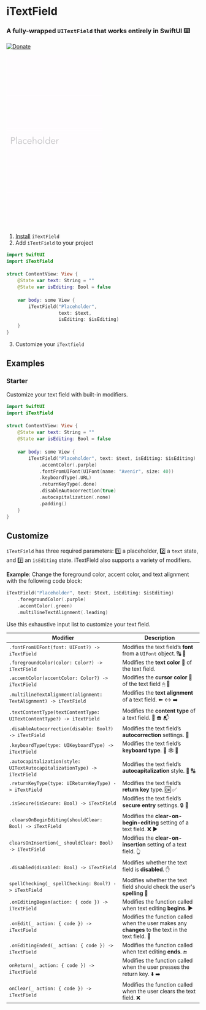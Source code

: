 # iTextField

### A fully-wrapped `UITextField` that works entirely in SwiftUI ⌨️

[![Donate](https://img.shields.io/badge/Donate-PayPal-green.svg)](https://www.paypal.com/donate?hosted_button_id=BH9BEVARXWWFC)

<img src="Demo/iTextFieldDemo1Light.gif" alt="drawing" width="250"/>

1. [Install](https://github.com/benjaminsage/iTextField/blob/master/INSTALL.md) `iTextField`
2. Add `iTextField` to your project
```swift
import SwiftUI
import iTextField

struct ContentView: View {
    @State var text: String = ""
    @State var isEditing: Bool = false

    var body: some View {
        iTextField("Placeholder",
                   text: $text,
                   isEditing: $isEditing)
    }
}
```
3. Customize your `iTextfield`


## Examples
### Starter
Customize your text field with built-in modifiers.
```swift
import SwiftUI
import iTextField

struct ContentView: View {
    @State var text: String = ""
    @State var isEditing: Bool = false

    var body: some View {
        iTextField("Placeholder", text: $text, isEditing: $isEditing)
            .accentColor(.purple)
            .fontFromUIFont(UIFont(name: "Avenir", size: 40))
            .keyboardType(.URL)
            .returnKeyType(.done)
            .disableAutocorrection(true)
            .autocapitalization(.none)
            .padding()
    }
}
```


## Customize
`iTextField` has three required parameters: 1️⃣ a placeholder, 2️⃣ a `text` state, and 3️⃣ an `isEditing` state. iTextField also supports a variety of modifiers.

**Example**: Change the foreground color, accent color, and text alignment with the following code block:
```swift
iTextField("Placeholder", text: $text, isEditing: $isEditing)
    .foregroundColor(.purple)
    .accentColor(.green)
    .multilineTextAlignment(.leading)
```

Use this exhaustive input list to customize your text field.

Modifier | Description
--- | ---
`.fontFromUIFont(font: UIFont?) -> iTextField` | Modifies the text field’s **font** from a `UIFont` object. 🔠 🔡
`.foregroundColor(color: Color?) -> iTextField` | Modifies the **text color** 🎨 of the text field.
`.accentColor(accentColor: Color?) -> iTextField` | Modifies the **cursor color** 🌈 of the text field 🖱 💬
`.multilineTextAlignment(alignment: TextAlignment) -> iTextField` | Modifies the **text alignment** of a text field. ⬅️ ↔️ ➡️
`.textContentType(textContentType: UITextContentType?) -> iTextField` | Modifies the **content type** of a text field. 📧 ☎️ 📬
`.disableAutocorrection(disable: Bool?) -> iTextField` | Modifies the text field’s **autocorrection** settings. 💬
`.keyboardType(type: UIKeyboardType) -> iTextField` | Modifies the text field’s **keyboard type**. 📩 🕸 🧒
`.autocapitalization(style: UITextAutocapitalizationType) -> iTextField` | Modifies the text field’s **autocapitalization** style. 🔡 🔠
`.returnKeyType(type: UIReturnKeyType) -> iTextField` | Modifies the text field’s **return key** type. 🆗 ✅
`.isSecure(isSecure: Bool) -> iTextField` | Modifies the text field’s **secure entry** settings. 🔒 🚨
`.clearsOnBeginEditing(shouldClear: Bool) -> iTextField` | Modifies the **clear-on-begin-editing** setting of a text field. ❌ ▶️
`clearsOnInsertion(_ shouldClear: Bool) -> iTextField` | Modifies the **clear-on-insertion** setting of a text field. 👆
`.disabled(disabled: Bool) -> iTextField` | Modifies whether the text field is **disabled**. ✋
`spellChecking(_ spellChecking: Bool?) -> iTextField` | Modifies whether the text field should check the user's **spelling** 🔡
`.onEditingBegan(action: { code }) -> iTextField` | Modifies the function called when text editing **begins**. ▶️
`.onEdit(_ action: { code }) -> iTextField` | Modifies the function called when the user makes any **changes** to the text in the text field. 💬
`.onEditingEnded(_ action: { code }) -> iTextField` | Modifies the function called when text editing **ends**. 🔚
`onReturn(_ action: { code }) -> iTextField` | Modifies the function called when the user presses the return key. ⬇️ ➡️
`onClear(_ action: { code }) -> iTextField` | Modifies the function called when the user clears the text field. ❌